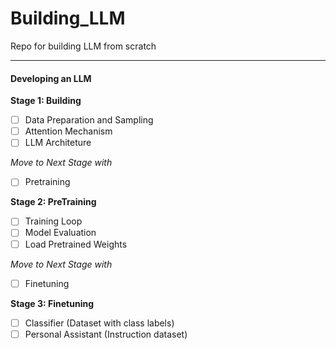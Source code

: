 # Building_LLM
Repo for building LLM from scratch

---
#### Developing an LLM
**Stage 1: Building**
- [ ] Data Preparation and Sampling
- [ ] Attention Mechanism
- [ ] LLM Architeture

*Move to Next Stage with*
- [ ] Pretraining

**Stage 2: PreTraining**
- [ ] Training Loop
- [ ] Model Evaluation
- [ ] Load Pretrained Weights

*Move to Next Stage with*
- [ ] Finetuning

**Stage 3: Finetuning**
- [ ] Classifier (Dataset with class labels)
- [ ] Personal Assistant (Instruction dataset)
